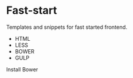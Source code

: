 # Fast-start
Templates and snippets for fast started frontend.

- HTML
- LESS
- BOWER
- GULP

Install Bower
